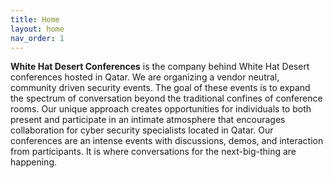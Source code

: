 ```yaml
---
title: Home
layout: home
nav_order: 1
---
```


**White Hat Desert Conferences** is the company behind White Hat Desert conferences hosted in Qatar. We are organizing a vendor neutral, community driven security events. The goal of these events is to expand the spectrum of conversation beyond the traditional confines of conference rooms. Our unique approach creates opportunities for individuals to both present and participate in an intimate atmosphere that encourages collaboration for cyber security specialists located in Qatar. Our conferences are an intense events with discussions, demos, and interaction from participants. It is where conversations for the next-big-thing are happening.

